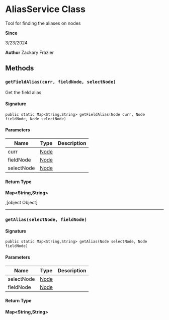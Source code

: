 # AliasService Class

Tool for finding the aliases on nodes

**Since** 

3/23/2024

**Author** Zackary Frazier

## Methods
### `getFieldAlias(curr, fieldNode, selectNode)`

Get the field alias

#### Signature
```apex
public static Map<String,String> getFieldAlias(Node curr, Node fieldNode, Node selectNode)
```

#### Parameters
| Name | Type | Description |
|------|------|-------------|
| curr | [Node](Node.md) |  |
| fieldNode | [Node](Node.md) |  |
| selectNode | [Node](Node.md) |  |

#### Return Type
**Map&lt;String,String&gt;**

,[object Object]

---

### `getAlias(selectNode, fieldNode)`

#### Signature
```apex
public static Map<String,String> getAlias(Node selectNode, Node fieldNode)
```

#### Parameters
| Name | Type | Description |
|------|------|-------------|
| selectNode | [Node](Node.md) |  |
| fieldNode | [Node](Node.md) |  |

#### Return Type
**Map&lt;String,String&gt;**